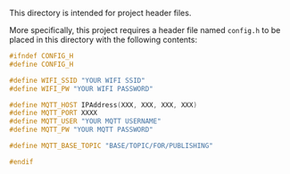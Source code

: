 
This directory is intended for project header files.

More specifically, this project requires a header file named `config.h` to be placed in this directory with the following contents:

```cpp
#ifndef CONFIG_H
#define CONFIG_H

#define WIFI_SSID "YOUR WIFI SSID"
#define WIFI_PW "YOUR WIFI PASSWORD"

#define MQTT_HOST IPAddress(XXX, XXX, XXX, XXX)
#define MQTT_PORT XXXX
#define MQTT_USER "YOUR MQTT USERNAME"
#define MQTT_PW "YOUR MQTT PASSWORD"

#define MQTT_BASE_TOPIC "BASE/TOPIC/FOR/PUBLISHING"

#endif
```
